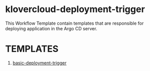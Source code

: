 # klovercloud-deployment-trigger

This Workflow Template contain templates that are responsible for deploying application in the Argo CD server.

# TEMPLATES

1. [basic-deployment-trigger](https://github.com/klovercloud-ci-cd/gitops-marketplace/blob/main/Workflows/klovercloud-deployment-trigger/versions/0.0.1/docs/basic-deployment-trigger.md)